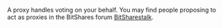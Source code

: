 A proxy handles voting on your behalf. You may find people proposing to act as proxies in the BitShares forum [BitSharestalk](https://bitsharestalk.org/index.php/board,104.0.html). 
